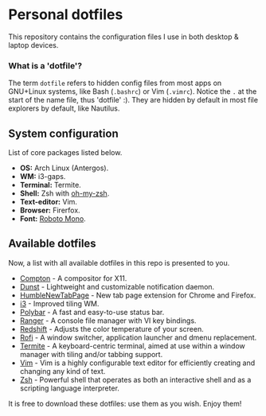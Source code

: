 # Personal dotfiles
This repository contains the configuration files I use in both desktop & laptop devices.

### What is a 'dotfile'?
The term `dotfile` refers to hidden config files from most apps on GNU+Linux systems, like Bash (`.bashrc`) or Vim (`.vimrc`). Notice the `.` at the start of the name file, thus 'dotfile' :). They are hidden by default in most file explorers by default, like Nautilus.

## System configuration
List of core packages listed below.

* **OS:** Arch Linux (Antergos).
* **WM:** i3-gaps.
* **Terminal:** Termite.
* **Shell:** Zsh with [oh-my-zsh](https://github.com/robbyrussell/oh-my-zsh).
* **Text-editor:** Vim.
* **Browser:** Firerfox.
* **Font:** [Roboto Mono](https://fonts.google.com/specimen/Roboto+Mono).

## Available dotfiles
Now, a list with all available dotfiles in this repo is presented to you.

* [Compton](https://github.com/chjj/compton) - A compositor for X11.
* [Dunst](https://github.com/dunst-project/dunst) - Lightweight and customizable notification daemon.
* [HumbleNewTabPage](https://github.com/quodroc/HumbleNewTabPage) - New tab page extension for Chrome and Firefox.
* [i3](https://i3wm.org/) - Improved tiling WM.
* [Polybar](https://github.com/jaagr/polybar) - A fast and easy-to-use status bar.
* [Ranger](http://ranger.github.io/) - A console file manager with VI key bindings.
* [Redshift](https://github.com/jonls/redshift) - Adjusts the color temperature of your screen.
* [Rofi](https://github.com/DaveDavenport/rofi) - A window switcher, application launcher and dmenu replacement.
* [Termite](https://github.com/thestinger/termite) - A keyboard-centric terminal, aimed at use within a window manager with tiling and/or tabbing support.
* [Vim](https://www.vim.org/) - Vim is a highly configurable text editor for efficiently creating and changing any kind of text.
* [Zsh](https://wiki.archlinux.org/index.php/zsh) - Powerful shell that operates as both an interactive shell and as a scripting language interpreter.

It is free to download these dotfiles: use them as you wish. Enjoy them!
